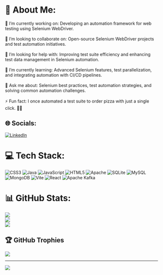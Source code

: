 # 💫 About Me:
🔭 I’m currently working on: Developing an automation framework for web testing using Selenium WebDriver.<br><br>👯 I’m looking to collaborate on: Open-source Selenium WebDriver projects and test automation initiatives.<br><br>🤝 I’m looking for help with: Improving test suite efficiency and enhancing test data management in Selenium automation.<br><br>🌱 I’m currently learning: Advanced Selenium features, test parallelization, and integrating automation with CI/CD pipelines.<br><br>💬 Ask me about: Selenium best practices, test automation strategies, and solving common automation challenges.<br><br>⚡ Fun fact: I once automated a test suite to order pizza with just a single click. 🍕😄


## 🌐 Socials:
[![LinkedIn](https://img.shields.io/badge/LinkedIn-%230077B5.svg?logo=linkedin&logoColor=white)](https://linkedin.com/in/http://linkedin.com/in/manikandan-v-b99a12185/) 

# 💻 Tech Stack:
![CSS3](https://img.shields.io/badge/css3-%231572B6.svg?style=flat&logo=css3&logoColor=white) ![Java](https://img.shields.io/badge/java-%23ED8B00.svg?style=flat&logo=openjdk&logoColor=white) ![JavaScript](https://img.shields.io/badge/javascript-%23323330.svg?style=flat&logo=javascript&logoColor=%23F7DF1E) ![HTML5](https://img.shields.io/badge/html5-%23E34F26.svg?style=flat&logo=html5&logoColor=white) ![Apache](https://img.shields.io/badge/apache-%23D42029.svg?style=flat&logo=apache&logoColor=white) ![SQLite](https://img.shields.io/badge/sqlite-%2307405e.svg?style=flat&logo=sqlite&logoColor=white) ![MySQL](https://img.shields.io/badge/mysql-%2300000f.svg?style=flat&logo=mysql&logoColor=white) ![MongoDB](https://img.shields.io/badge/MongoDB-%234ea94b.svg?style=flat&logo=mongodb&logoColor=white) ![Vite](https://img.shields.io/badge/vite-%23646CFF.svg?style=flat&logo=vite&logoColor=white) ![React](https://img.shields.io/badge/react-%2320232a.svg?style=flat&logo=react&logoColor=%2361DAFB) ![Apache Kafka](https://img.shields.io/badge/Apache%20Kafka-000?style=flat&logo=apachekafka)
# 📊 GitHub Stats:
![](https://github-readme-stats.vercel.app/api?username=Manikandan-Max&theme=default&hide_border=false&include_all_commits=true&count_private=false)<br/>
![](https://github-readme-streak-stats.herokuapp.com/?user=Manikandan-Max&theme=default&hide_border=false)<br/>
![](https://github-readme-stats.vercel.app/api/top-langs/?username=Manikandan-Max&theme=default&hide_border=false&include_all_commits=true&count_private=false&layout=compact)

## 🏆 GitHub Trophies
![](https://github-profile-trophy.vercel.app/?username=Manikandan-Max&theme=radical&no-frame=true&no-bg=false&margin-w=4)

---
[![](https://visitcount.itsvg.in/api?id=Manikandan-Max&icon=2&color=1)](https://visitcount.itsvg.in)

<!-- Proudly created with GPRM ( https://gprm.itsvg.in ) -->
